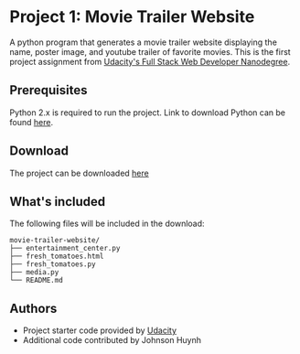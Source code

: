 # Project 1: Movie Trailer Website

A python program that generates a movie trailer website displaying the name, poster image, and youtube trailer of favorite movies. This is the first project assignment from [Udacity's Full Stack Web Developer Nanodegree](https://www.udacity.com/nanodegree).

## Prerequisites
Python 2.x is required to run the project. Link to download Python can be found [here](https://www.python.org/downloads/).

## Download

The project can be downloaded [here](https://github.com/huynhjjk/ud036_StarterCode/archive/master.zip)

## What's included

The following files will be included in the download:
```
movie-trailer-website/
├── entertainment_center.py
├── fresh_tomatoes.html
├── fresh_tomatoes.py
├── media.py
└── README.md
```

## Authors
- Project starter code provided by [Udacity](http://www.udacity.com)
- Additional code contributed by Johnson Huynh
